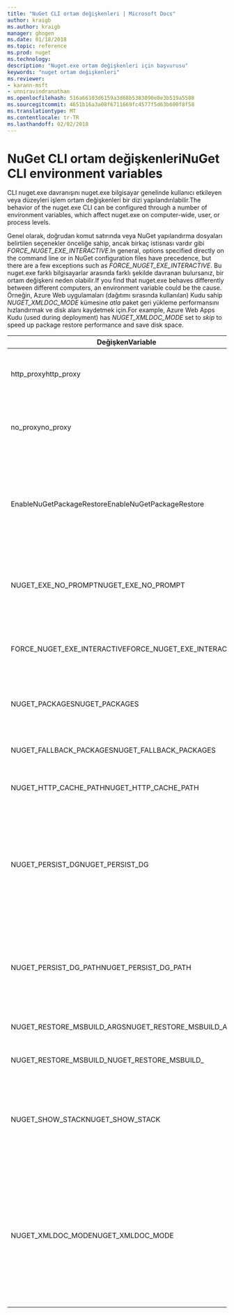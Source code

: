 ```yaml
---
title: "NuGet CLI ortam değişkenleri | Microsoft Docs"
author: kraigb
ms.author: kraigb
manager: ghogen
ms.date: 01/18/2018
ms.topic: reference
ms.prod: nuget
ms.technology: 
description: "Nuget.exe ortam değişkenleri için başvurusu"
keywords: "nuget ortam değişkenleri"
ms.reviewer:
- karann-msft
- unniravindranathan
ms.openlocfilehash: 516a66103d6159a3d68b5383090e8e3b519a5588
ms.sourcegitcommit: 4651b16a3a08f6711669fc4577f5d63b600f8f58
ms.translationtype: MT
ms.contentlocale: tr-TR
ms.lasthandoff: 02/02/2018
---
```

# <a name="nuget-cli-environment-variables"></a><span data-ttu-id="f3de4-104">NuGet CLI ortam değişkenleri</span><span class="sxs-lookup"><span data-stu-id="f3de4-104">NuGet CLI environment variables</span></span>

<span data-ttu-id="f3de4-105">CLI nuget.exe davranışını nuget.exe bilgisayar genelinde kullanıcı etkileyen veya düzeyleri işlem ortam değişkenleri bir dizi yapılandırılabilir.</span><span class="sxs-lookup"><span data-stu-id="f3de4-105">The behavior of the nuget.exe CLI can be configured through a number of environment variables, which affect nuget.exe on computer-wide, user, or process levels.</span></span>

<span data-ttu-id="f3de4-106">Genel olarak, doğrudan komut satırında veya NuGet yapılandırma dosyaları belirtilen seçenekler önceliğe sahip, ancak birkaç istisnası vardır gibi *FORCE_NUGET_EXE_INTERACTIVE*.</span><span class="sxs-lookup"><span data-stu-id="f3de4-106">In general, options specified directly on the command line or in NuGet configuration files have precedence, but there are a few exceptions such as *FORCE_NUGET_EXE_INTERACTIVE*.</span></span> <span data-ttu-id="f3de4-107">Bu nuget.exe farklı bilgisayarlar arasında farklı şekilde davranan bulursanız, bir ortam değişkeni neden olabilir.</span><span class="sxs-lookup"><span data-stu-id="f3de4-107">If you find that nuget.exe behaves differently between different computers, an environment variable could be the cause.</span></span> <span data-ttu-id="f3de4-108">Örneğin, Azure Web uygulamaları (dağıtımı sırasında kullanılan) Kudu sahip *NUGET_XMLDOC_MODE* kümesine *atla* paket geri yükleme performansını hızlandırmak ve disk alanı kaydetmek için.</span><span class="sxs-lookup"><span data-stu-id="f3de4-108">For example, Azure Web Apps Kudu (used during deployment) has *NUGET_XMLDOC_MODE* set to *skip* to speed up package restore performance and save disk space.</span></span>

| <span data-ttu-id="f3de4-109">Değişken</span><span class="sxs-lookup"><span data-stu-id="f3de4-109">Variable</span></span> | <span data-ttu-id="f3de4-110">Açıklama</span><span class="sxs-lookup"><span data-stu-id="f3de4-110">Description</span></span> | <span data-ttu-id="f3de4-111">Açıklamalar</span><span class="sxs-lookup"><span data-stu-id="f3de4-111">Remarks</span></span> |
| --- | --- | --- |
| <span data-ttu-id="f3de4-112">http_proxy</span><span class="sxs-lookup"><span data-stu-id="f3de4-112">http_proxy</span></span> | <span data-ttu-id="f3de4-113">Http proxy NuGet HTTP işlemler için kullanılır.</span><span class="sxs-lookup"><span data-stu-id="f3de4-113">Http proxy used for NuGet HTTP operations.</span></span> | <span data-ttu-id="f3de4-114">Bu olarak belirtilen `http://<username>:<password>@proxy.com`.</span><span class="sxs-lookup"><span data-stu-id="f3de4-114">This would be specified as `http://<username>:<password>@proxy.com`.</span></span> |
| <span data-ttu-id="f3de4-115">no_proxy</span><span class="sxs-lookup"><span data-stu-id="f3de4-115">no_proxy</span></span> | <span data-ttu-id="f3de4-116">Proxy kullanarak atlamak için etki alanlarını yapılandırır.</span><span class="sxs-lookup"><span data-stu-id="f3de4-116">Configures domains to bypass from using proxy.</span></span> | <span data-ttu-id="f3de4-117">Etki alanları virgülle (,) ayırarak olarak belirtilmiş.</span><span class="sxs-lookup"><span data-stu-id="f3de4-117">Specified as domains separated by comma (,).</span></span> |
| <span data-ttu-id="f3de4-118">EnableNuGetPackageRestore</span><span class="sxs-lookup"><span data-stu-id="f3de4-118">EnableNuGetPackageRestore</span></span> | <span data-ttu-id="f3de4-119">NuGet örtük olarak izni, geri yükleme paketi tarafından gerekip gerekmediğini vermelisiniz varsa için bayrak.</span><span class="sxs-lookup"><span data-stu-id="f3de4-119">Flag for if NuGet should implicitly grant consent if that's required by package on restore.</span></span> | <span data-ttu-id="f3de4-120">Belirtilen bayrağı belirtilmiş</span><span class="sxs-lookup"><span data-stu-id="f3de4-120">Specified flag is specified</span></span> | <span data-ttu-id="f3de4-121">olarak *true* veya *1*, bayrak olarak kabul başka bir değer ayarlanmamış.</span><span class="sxs-lookup"><span data-stu-id="f3de4-121">as *true* or *1*, any other value treated as flag not set.</span></span> |
| <span data-ttu-id="f3de4-122">NUGET_EXE_NO_PROMPT</span><span class="sxs-lookup"><span data-stu-id="f3de4-122">NUGET_EXE_NO_PROMPT</span></span> | <span data-ttu-id="f3de4-123">Kimlik bilgileri için exe engeller.</span><span class="sxs-lookup"><span data-stu-id="f3de4-123">Prevents the exe for prompting for credentials.</span></span>| <span data-ttu-id="f3de4-124">Null veya boş dize değerlendirilir dışında herhangi bir değer bu bayrak kümesi/true.</span><span class="sxs-lookup"><span data-stu-id="f3de4-124">Any value except null or empty string will be treated as this flag set/true.</span></span> |
<span data-ttu-id="f3de4-125">FORCE_NUGET_EXE_INTERACTIVE</span><span class="sxs-lookup"><span data-stu-id="f3de4-125">FORCE_NUGET_EXE_INTERACTIVE</span></span> | <span data-ttu-id="f3de4-126">Etkileşimli mod zorlamak için genel bir ortam değişkenidir.</span><span class="sxs-lookup"><span data-stu-id="f3de4-126">Global environment variable to force interactive mode.</span></span> | <span data-ttu-id="f3de4-127">Null veya boş dize değerlendirilir dışında herhangi bir değer bu bayrak kümesi/true.</span><span class="sxs-lookup"><span data-stu-id="f3de4-127">Any value except null or empty string will be treated as this flag set/true.</span></span> |
| <span data-ttu-id="f3de4-128">NUGET_PACKAGES</span><span class="sxs-lookup"><span data-stu-id="f3de4-128">NUGET_PACKAGES</span></span> | <span data-ttu-id="f3de4-129">Paketleri Burada depolanan / önbelleğe yolu.</span><span class="sxs-lookup"><span data-stu-id="f3de4-129">Path to where packages are stored / cached.</span></span> | <span data-ttu-id="f3de4-130">Mutlak yolu belirtilmelidir.</span><span class="sxs-lookup"><span data-stu-id="f3de4-130">Specified as absolute path.</span></span> |
| <span data-ttu-id="f3de4-131">NUGET_FALLBACK_PACKAGES</span><span class="sxs-lookup"><span data-stu-id="f3de4-131">NUGET_FALLBACK_PACKAGES</span></span> | <span data-ttu-id="f3de4-132">Genel geri dönüş paketleri klasörler.</span><span class="sxs-lookup"><span data-stu-id="f3de4-132">Global fallback packages folders.</span></span> | <span data-ttu-id="f3de4-133">Noktalı virgül (;) ayrılmış mutlak klasörü yollar.</span><span class="sxs-lookup"><span data-stu-id="f3de4-133">Absolute folder paths separated by semicolon (;).</span></span> |
| <span data-ttu-id="f3de4-134">NUGET_HTTP_CACHE_PATH</span><span class="sxs-lookup"><span data-stu-id="f3de4-134">NUGET_HTTP_CACHE_PATH</span></span> | <span data-ttu-id="f3de4-135">HTTP Önbellek klasörü.</span><span class="sxs-lookup"><span data-stu-id="f3de4-135">HTTP cache folder.</span></span> | <span data-ttu-id="f3de4-136">Mutlak yolu belirtilmelidir.</span><span class="sxs-lookup"><span data-stu-id="f3de4-136">Specified as absolute path.</span></span> |
| <span data-ttu-id="f3de4-137">NUGET_PERSIST_DG</span><span class="sxs-lookup"><span data-stu-id="f3de4-137">NUGET_PERSIST_DG</span></span> | <span data-ttu-id="f3de4-138">Dg dosyaları (MSBuild toplanan verileri) kalıcı ise belirten bayrak.</span><span class="sxs-lookup"><span data-stu-id="f3de4-138">Flag indicating if dg files (data collected from MSBuild) should be persisted.</span></span> | <span data-ttu-id="f3de4-139">Olarak belirtilen *true* veya *false* (varsayılan), NUGET_PERSIST_DG_PATH değil ayarlarsanız, geçici dizine (geçerli ortam temp dizininde NuGetScratch klasör) depolanır.</span><span class="sxs-lookup"><span data-stu-id="f3de4-139">Specified as *true* or *false* (default), if NUGET_PERSIST_DG_PATH not set will be stored to temporary directory (NuGetScratch folder in current environment temp directory).</span></span> |
| <span data-ttu-id="f3de4-140">NUGET_PERSIST_DG_PATH</span><span class="sxs-lookup"><span data-stu-id="f3de4-140">NUGET_PERSIST_DG_PATH</span></span> | <span data-ttu-id="f3de4-141">Dg dosyaları kalıcı hale getirmek için yolu.</span><span class="sxs-lookup"><span data-stu-id="f3de4-141">Path to persist dg files.</span></span> | <span data-ttu-id="f3de4-142">Mutlak yol olarak, bu seçenek yalnızca kullanılan olduğunda belirtilmiştir *NUGET_PERSIST_DG* ayarlanmış true.</span><span class="sxs-lookup"><span data-stu-id="f3de4-142">Specified as absolute path, this option is only used when *NUGET_PERSIST_DG* is set to true.</span></span> |
| <span data-ttu-id="f3de4-143">NUGET_RESTORE_MSBUILD_ARGS</span><span class="sxs-lookup"><span data-stu-id="f3de4-143">NUGET_RESTORE_MSBUILD_ARGS</span></span> | <span data-ttu-id="f3de4-144">Ek MSBuild bağımsız değişkenleri ayarlar.</span><span class="sxs-lookup"><span data-stu-id="f3de4-144">Sets additional MSBuild arguments.</span></span> |
| <span data-ttu-id="f3de4-145">NUGET_RESTORE_MSBUILD_</span><span class="sxs-lookup"><span data-stu-id="f3de4-145">NUGET_RESTORE_MSBUILD_</span></span>| <span data-ttu-id="f3de4-146">Ayrıntı Düzeyi</span><span class="sxs-lookup"><span data-stu-id="f3de4-146">Verbosity</span></span> |<span data-ttu-id="f3de4-147">MSBuild günlük ayrıntı ayarlar.</span><span class="sxs-lookup"><span data-stu-id="f3de4-147">Sets the MSBuild log verbosity.</span></span> | <span data-ttu-id="f3de4-148">Varsayılan değer *sessiz* ("/ v: q").</span><span class="sxs-lookup"><span data-stu-id="f3de4-148">Default is *quiet* ("/v:q").</span></span> <span data-ttu-id="f3de4-149">Olası değerler *q [uiet]*, *m [en az sıfır]*, *n [ormal]*, *d [kincil]*, ve *tanı [nostic]*.</span><span class="sxs-lookup"><span data-stu-id="f3de4-149">Possible values *q[uiet]*, *m[inimal]*, *n[ormal]*, *d[etailed]*, and *diag[nostic]*.</span></span> |
| <span data-ttu-id="f3de4-150">NUGET_SHOW_STACK</span><span class="sxs-lookup"><span data-stu-id="f3de4-150">NUGET_SHOW_STACK</span></span> | <span data-ttu-id="f3de4-151">(Yığın izleme dahil) tam özel durum kullanıcıya görüntülenmesi gerekip gerekmediğini belirler.</span><span class="sxs-lookup"><span data-stu-id="f3de4-151">Determines whether the full exception (including stack trace) should be displayed to the user.</span></span> | <span data-ttu-id="f3de4-152">Olarak belirtilen *true* veya *false* (varsayılan).</span><span class="sxs-lookup"><span data-stu-id="f3de4-152">Specified as *true* or *false* (default).</span></span> |
| <span data-ttu-id="f3de4-153">NUGET_XMLDOC_MODE</span><span class="sxs-lookup"><span data-stu-id="f3de4-153">NUGET_XMLDOC_MODE</span></span> | <span data-ttu-id="f3de4-154">Derlemeleri XML belge dosyası ayıklama nasıl işleneceğini belirler.</span><span class="sxs-lookup"><span data-stu-id="f3de4-154">Determines how assemblies XML documentation file extraction should be handled.</span></span> | <span data-ttu-id="f3de4-155">Desteklenen modlar *atla* (XML belge dosyalarını ayıklayın değil), *Sıkıştır* (zip arşivini XML belge dosyalarını depolamak) veya *hiçbiri* (varsayılan, XML belge dosyalarını normal ele alın dosyaları).</span><span class="sxs-lookup"><span data-stu-id="f3de4-155">Supported modes are *skip* (do not extract XML documentation files), *compress* (store XML doc files as a zip archive) or *none* (default, treat XML doc files as regular files).</span></span> |
